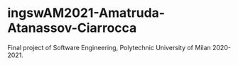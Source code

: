 # ingswAM2021-Amatruda-Atanassov-Ciarrocca
Final project of Software Engineering, Polytechnic University of Milan 2020-2021.
